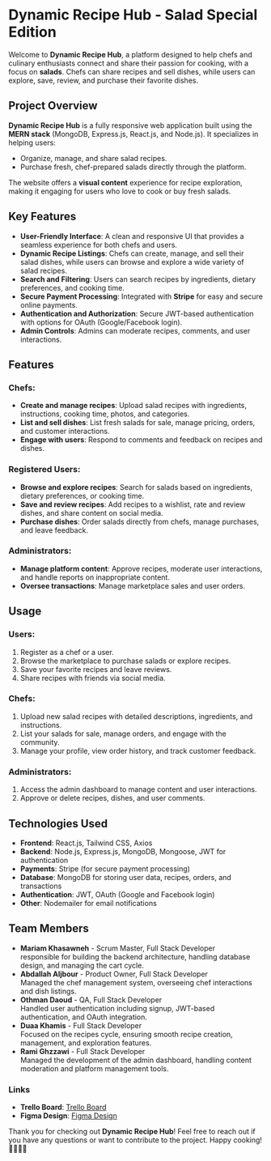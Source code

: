 # Dynamic Recipe Hub - Salad Special Edition

Welcome to **Dynamic Recipe Hub**, a platform designed to help chefs and culinary enthusiasts connect and share their passion for cooking, with a focus on **salads**. Chefs can share recipes and sell dishes, while users can explore, save, review, and purchase their favorite dishes.

## Project Overview

**Dynamic Recipe Hub** is a fully responsive web application built using the **MERN stack** (MongoDB, Express.js, React.js, and Node.js). It specializes in helping users:

- Organize, manage, and share salad recipes.
- Purchase fresh, chef-prepared salads directly through the platform.

The website offers a **visual content** experience for recipe exploration, making it engaging for users who love to cook or buy fresh salads.

## Key Features

- **User-Friendly Interface**: A clean and responsive UI that provides a seamless experience for both chefs and users.
- **Dynamic Recipe Listings**: Chefs can create, manage, and sell their salad dishes, while users can browse and explore a wide variety of salad recipes.
- **Search and Filtering**: Users can search recipes by ingredients, dietary preferences, and cooking time.
- **Secure Payment Processing**: Integrated with **Stripe** for easy and secure online payments.
- **Authentication and Authorization**: Secure JWT-based authentication with options for OAuth (Google/Facebook login).
- **Admin Controls**: Admins can moderate recipes, comments, and user interactions.

## Features

### Chefs:

- **Create and manage recipes**: Upload salad recipes with ingredients, instructions, cooking time, photos, and categories.
- **List and sell dishes**: List fresh salads for sale, manage pricing, orders, and customer interactions.
- **Engage with users**: Respond to comments and feedback on recipes and dishes.

### Registered Users:

- **Browse and explore recipes**: Search for salads based on ingredients, dietary preferences, or cooking time.
- **Save and review recipes**: Add recipes to a wishlist, rate and review dishes, and share content on social media.
- **Purchase dishes**: Order salads directly from chefs, manage purchases, and leave feedback.

### Administrators:

- **Manage platform content**: Approve recipes, moderate user interactions, and handle reports on inappropriate content.
- **Oversee transactions**: Manage marketplace sales and user orders.

## Usage

### Users:

1.  Register as a chef or a user.
2.  Browse the marketplace to purchase salads or explore recipes.
3.  Save your favorite recipes and leave reviews.
4.  Share recipes with friends via social media.

### Chefs:

1.  Upload new salad recipes with detailed descriptions, ingredients, and instructions.
2.  List your salads for sale, manage orders, and engage with the community.
3.  Manage your profile, view order history, and track customer feedback.

### Administrators:

1.  Access the admin dashboard to manage content and user interactions.
2.  Approve or delete recipes, dishes, and user comments.

## Technologies Used

- **Frontend**: React.js, Tailwind CSS, Axios
- **Backend**: Node.js, Express.js, MongoDB, Mongoose, JWT for authentication
- **Payments**: Stripe (for secure payment processing)
- **Database**: MongoDB for storing user data, recipes, orders, and transactions
- **Authentication**: JWT, OAuth (Google and Facebook login)
- **Other**: Nodemailer for email notifications

## Team Members

- **Mariam Khasawneh** - Scrum Master, Full Stack Developer  
  responsible for building the backend architecture, handling database design, and managing the cart cycle.
- **Abdallah Aljbour** - Product Owner, Full Stack Developer  
  Managed the chef management system, overseeing chef interactions and dish listings.
- **Othman Daoud** - QA, Full Stack Developer  
  Handled user authentication including signup, JWT-based authentication, and OAuth integration.
- **Duaa Khamis** - Full Stack Developer  
  Focused on the recipes cycle, ensuring smooth recipe creation, management, and exploration features.
- **Rami Ghzzawi** - Full Stack Developer  
  Managed the development of the admin dashboard, handling content moderation and platform management tools.

### Links

- **Trello Board**: [Trello Board](https://trello.com/invite/b/66d4f63648da94a628a81a20/ATTI6af821887d3401cd793ccfe347df53859D715910/recipe-hub)
- **Figma Design**: [Figma Design](https://www.figma.com/design/IUXSR0Tfvnj8fu3S8EJn8Y/Recipe-Hub?node-id=0-1&t=L9aDRsv67pnZO1CX-1)

Thank you for checking out **Dynamic Recipe Hub**! Feel free to reach out if you have any questions or want to contribute to the project.
Happy cooking! 👨‍🍳👩‍🍳
